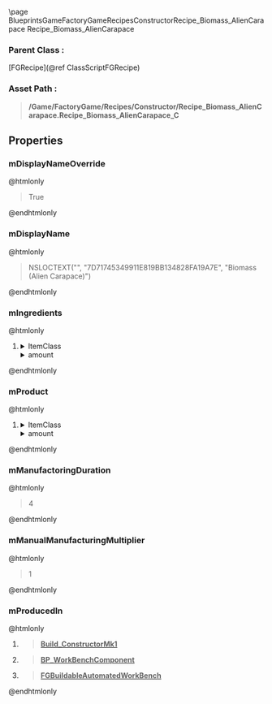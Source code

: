 \page BlueprintsGameFactoryGameRecipesConstructorRecipe_Biomass_AlienCarapace Recipe_Biomass_AlienCarapace
### Parent Class :
[FGRecipe](@ref ClassScriptFGRecipe)
### Asset Path :
<b><blockquote>/Game/FactoryGame/Recipes/Constructor/Recipe_Biomass_AlienCarapace.Recipe_Biomass_AlienCarapace_C</blockquote></b>
## Properties

### mDisplayNameOverride
@htmlonly
<blockquote>True</blockquote>
@endhtmlonly

### mDisplayName
@htmlonly
<blockquote>NSLOCTEXT("", "7D71745349911E819BB134828FA19A7E", "Biomass (Alien Carapace)")</blockquote>
@endhtmlonly

### mIngredients
@htmlonly
<ol>
<li>
<details>
 <summary>ItemClass</summary>
<b><a href="_blueprints_game_factory_game_resource_parts_animal_parts_desc__hog_parts.html"><blockquote>Desc_HogParts</blockquote></a></b>
</details>
<details>
 <summary>amount</summary>
<blockquote>1</blockquote>
</details>
</li>
</ol>
@endhtmlonly

### mProduct
@htmlonly
<ol>
<li>
<details>
 <summary>ItemClass</summary>
<b><a href="_blueprints_game_factory_game_resource_parts_generic_biomass_desc__generic_biomass.html"><blockquote>Desc_GenericBiomass</blockquote></a></b>
</details>
<details>
 <summary>amount</summary>
<blockquote>100</blockquote>
</details>
</li>
</ol>
@endhtmlonly

### mManufactoringDuration
@htmlonly
<blockquote>4</blockquote>
@endhtmlonly

### mManualManufacturingMultiplier
@htmlonly
<blockquote>1</blockquote>
@endhtmlonly

### mProducedIn
@htmlonly
<ol>
<li>
<b><a href="_blueprints_game_factory_game_buildable_factory_constructor_mk1_build__constructor_mk1.html"><blockquote>Build_ConstructorMk1</blockquote></a></b>
</li>
<li>
<b><a href="_blueprints_game_factory_game_buildable-shared_work_bench_b_p__work_bench_component.html"><blockquote>BP_WorkBenchComponent</blockquote></a></b>
</li>
<li>
<b><a href="_class_script_f_g_buildable_automated_work_bench.html"><blockquote>FGBuildableAutomatedWorkBench</blockquote></a></b>
</li>
</ol>
@endhtmlonly

